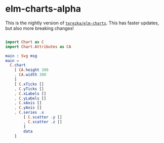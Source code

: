 # elm-charts-alpha

This is the nightly version of [`terezka/elm-charts`](https://package.elm-lang.org/packages/terezka/elm-charts/latest/). This has faster updates, but also more breaking changes!

```elm

import Chart as C
import Chart.Attributes as CA

main : Svg msg
main =
  C.chart
    [ CA.height 300
    , CA.width 300
    ]
    [ C.xTicks []
    , C.yTicks []
    , C.xLabels []
    , C.yLabels []
    , C.xAxis []
    , C.yAxis []
    , C.series .x
        [ C.scatter .y []
        , C.scatter .z []
        ]
        data
    ]
```
